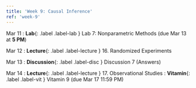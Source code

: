 ```yaml
---
title: 'Week 9: Causal Inference'
ref: 'week-9'
---
```


Mar 11
: **Lab**{: .label .label-lab } Lab 7: Nonparametric Methods (due Mar 13 at **5 PM**)

Mar 12
: **Lecture**{: .label .label-lecture } 16. Randomized Experiments

Mar 13
: **Discussion**{: .label .label-disc } Discussion 7 (Answers)

Mar 14
: **Lecture**{: .label .label-lecture } 17. Observational Studies
: **Vitamin**{: .label .label-vit } Vitamin 9 (due Mar 17 11:59 PM)